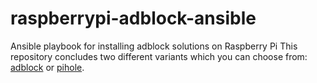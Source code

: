 # raspberrypi-adblock-ansible
Ansible playbook for installing adblock solutions on Raspberry Pi
This repository concludes two different variants which you can choose from: [adblock](https://getadblock.com/de/) or [pihole](https://pi-hole.net/).
